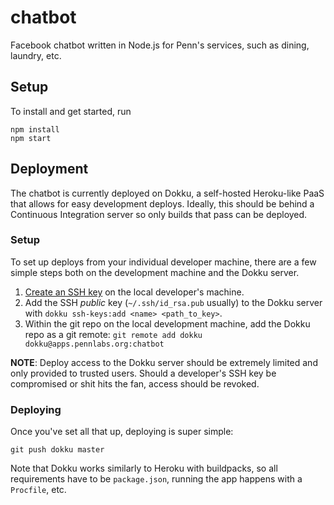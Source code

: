 # chatbot

Facebook chatbot written in Node.js for Penn's services, such as dining, laundry, etc.

## Setup

To install and get started, run

    npm install
    npm start

## Deployment

The chatbot is currently deployed on Dokku, a self-hosted Heroku-like PaaS that
allows for easy development deploys. Ideally, this should be behind a Continuous
Integration server so only builds that pass can be deployed.

### Setup

To set up deploys from your individual developer machine, there are a few simple
steps both on the development machine and the Dokku server.

1. [Create an SSH key](https://help.github.com/articles/generating-a-new-ssh-key-and-adding-it-to-the-ssh-agent/#generating-a-new-ssh-key)
   on the local developer's machine.
2. Add the SSH *public* key (`~/.ssh/id_rsa.pub` usually) to the Dokku server
   with `dokku ssh-keys:add <name> <path_to_key>`.
3. Within the git repo on the local development machine, add the Dokku repo as a
   git remote: `git remote add dokku dokku@apps.pennlabs.org:chatbot`

**NOTE**: Deploy access to the Dokku server should be extremely limited and only
   provided to trusted users. Should a developer's SSH key be compromised or
   shit hits the fan, access should be revoked.

### Deploying

Once you've set all that up, deploying is super simple:

    git push dokku master

Note that Dokku works similarly to Heroku with buildpacks, so all requirements
have to be `package.json`, running the app happens with a `Procfile`, etc.
